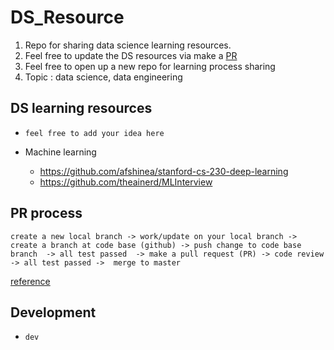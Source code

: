 # DS_Resource
1. Repo for sharing data science learning resources. 
2. Feel free to update the DS resources via make a [PR](https://github.com/DataStudySquad/DS_Resource/pulls)
3. Feel free to open up a new repo for learning process sharing 
4. Topic : data science, data engineering 


## DS learning resources
- `feel free to add your idea here`

- Machine learning 
	- https://github.com/afshinea/stanford-cs-230-deep-learning
	- https://github.com/theainerd/MLInterview

## PR process 
```
create a new local branch -> work/update on your local branch -> create a branch at code base (github) -> push change to code base branch  -> all test passed  -> make a pull request (PR) -> code review  -> all test passed ->  merge to master  

```
[reference](https://github.com/DataStudySquad/DS_Resource/blob/master/commit_to_github.md)

## Development 
- `dev `